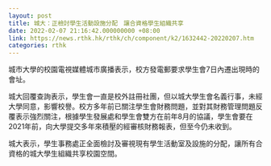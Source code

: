 ```yaml
---
layout: post
title: 城大：正檢討學生活動設施分配　讓合資格學生組織共享
date: 2022-02-07 21:16:42.000000000 +08:00
link: https://news.rthk.hk/rthk/ch/component/k2/1632442-20220207.htm
categories: rthk
---
```


城市大學的校園電視媒體城市廣播表示，校方發電郵要求學生會7日內遷出現時的會址。

城大回覆查詢表示，學生會一直是校外註冊社團，但以城大學生會名義行事，未經大學同意，影響校譽。校方多年前已關注學生會財務問題，並對其財務管理問題反覆表示強烈關注，根據學生發展處和學生會雙方在前年8月的協議，學生會要在2021年前，向大學提交多年來積壓的經審核財務報表，但至今仍未收到。

城大表示，學生事務處正全面檢討及審視現有學生活動室及設施的分配，讓所有合資格的城大學生組織共享校園空間。
